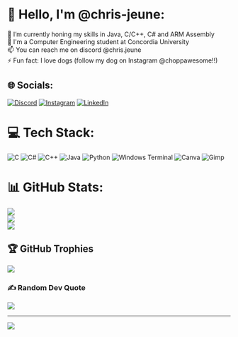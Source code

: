 # 👋 Hello, I'm @chris-jeune:
🌱 I’m currently honing my skills in Java, C/C++, C# and ARM Assembly<br>💬 I'm a Computer Engineering student at Concordia University<br>📫 You can reach me on discord @chris.jeune<br>⚡ Fun fact: I love dogs (follow my dog on Instagram @choppawesome!!)


## 🌐 Socials:
[![Discord](https://img.shields.io/badge/Discord-%237289DA.svg?logo=discord&logoColor=white)](https://discord.gg/chris.jeune) [![Instagram](https://img.shields.io/badge/Instagram-%23E4405F.svg?logo=Instagram&logoColor=white)](https://instagram.com/choppawesome/) [![LinkedIn](https://img.shields.io/badge/LinkedIn-%230077B5.svg?logo=linkedin&logoColor=white)](https://linkedin.com/christian-jeune-ab69b0302) 

# 💻 Tech Stack:
![C](https://img.shields.io/badge/c-%2300599C.svg?style=for-the-badge&logo=c&logoColor=white) ![C#](https://img.shields.io/badge/c%23-%23239120.svg?style=for-the-badge&logo=csharp&logoColor=white) ![C++](https://img.shields.io/badge/c++-%2300599C.svg?style=for-the-badge&logo=c%2B%2B&logoColor=white) ![Java](https://img.shields.io/badge/java-%23ED8B00.svg?style=for-the-badge&logo=openjdk&logoColor=white) ![Python](https://img.shields.io/badge/python-3670A0?style=for-the-badge&logo=python&logoColor=ffdd54) ![Windows Terminal](https://img.shields.io/badge/Windows%20Terminal-%234D4D4D.svg?style=for-the-badge&logo=windows-terminal&logoColor=white) ![Canva](https://img.shields.io/badge/Canva-%2300C4CC.svg?style=for-the-badge&logo=Canva&logoColor=white) ![Gimp](https://img.shields.io/badge/Gimp-657D8B?style=for-the-badge&logo=gimp&logoColor=FFFFFF)
# 📊 GitHub Stats:
![](https://github-readme-stats.vercel.app/api?username=chris-jeune&theme=dark&hide_border=false&include_all_commits=false&count_private=false)<br/>
![](https://github-readme-streak-stats.herokuapp.com/?user=chris-jeune&theme=dark&hide_border=false)<br/>
![](https://github-readme-stats.vercel.app/api/top-langs/?username=chris-jeune&theme=dark&hide_border=false&include_all_commits=false&count_private=false&layout=compact)

## 🏆 GitHub Trophies
![](https://github-profile-trophy.vercel.app/?username=chris-jeune&theme=radical&no-frame=false&no-bg=true&margin-w=4)

### ✍️ Random Dev Quote
![](https://quotes-github-readme.vercel.app/api?type=horizontal&theme=radical)

---
[![](https://visitcount.itsvg.in/api?id=chris-jeune&icon=0&color=0)](https://visitcount.itsvg.in)

<!-- Proudly created with GPRM ( https://gprm.itsvg.in ) -->
